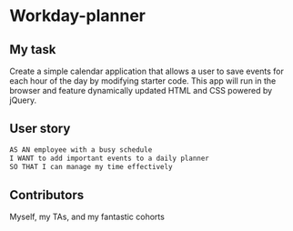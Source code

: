 # Workday-planner

## My task
Create a simple calendar application that allows a user to save events for each hour of the day by modifying starter code. This app will run in the browser and feature dynamically updated HTML and CSS powered by jQuery.

## User story
```md
AS AN employee with a busy schedule
I WANT to add important events to a daily planner
SO THAT I can manage my time effectively
```

## Contributors
Myself, my TAs, and my fantastic cohorts
